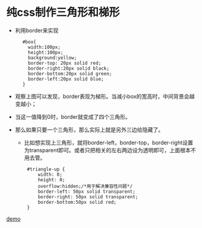 # 纯css制作三角形和梯形
 * 利用border来实现
```
      #box{
        width:100px;
        height:100px;
        background:yellow;
        border-top: 20px solid red;
        border-right:20px solid black;
        border-bottom:20px solid green;
        border-left:20px solid blue;
      }
```

* 观察上图可以发现，border表现为梯形。当减小box的宽高时，中间背景会越变越小；

* 当这一值降到0时，border就变成了四个三角形。

* 那么如果只要一个三角形，那么实际上就是另外三边给隐藏了。
  * 比如想实现上三角形，就将border-left，border-top，border-right设置为transparent即可。或者只把相关的左右两边设为透明即可，上面根本不用去管。

       ```
        #triangle-up {
            width: 0;
            height: 0;
            overflow:hidden;/*用于解决兼容性问题*/
            border-left: 50px solid transparent;
            border-right: 50px solid transparent;
            border-bottom:50px solid red;
        }
       ```

[demo](borderTriangle.html)